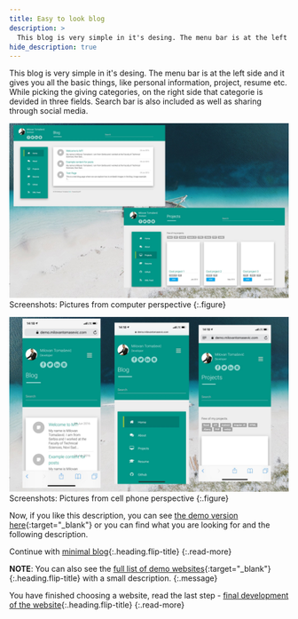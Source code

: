 ```yaml
---
title: Easy to look blog
description: >
  This blog is very simple in it's desing. The menu bar is at the left side and it gives you all the basic things, like personal information... by Milovan Tomašević
hide_description: true
---
```


This blog is very simple in it's desing. The menu bar is at the left side and it gives you all the basic things, like personal information, project, resume etc. While picking the giving categories, on the right side that categorie is devided in three fields. Search bar is also included as well as sharing through social media.


![](/assets/img/sites/demo15/screenshot-from-mac.jpg)
Screenshots: Pictures from computer perspective
{:.figure}

![](/assets/img/sites/demo15/screenshot-from-iphone.jpg)
Screenshots: Pictures from cell phone perspective
{:.figure}


Now, if you like this description, you can see [the demo version here][demo15]{:target="_blank"} or you can find what you are looking for and the following description.


Continue with [minimal blog]{:.heading.flip-title}
{:.read-more}

**NOTE**: You can also see the [full list of demo websites]{:target="_blank"}{:.heading.flip-title} with a small description.
{:.message}


You have finished choosing a website, read the last step - [final development of the website]{:.heading.flip-title}
{:.read-more}

[demo15]: https://www.demo.milovantomasevic.com/demo15
[minimal blog]: minimal-blog.md
[full list of demo websites]: https://www.demo.milovantomasevic.com/
[final development of the website]: ../final-development-of-the-website.md